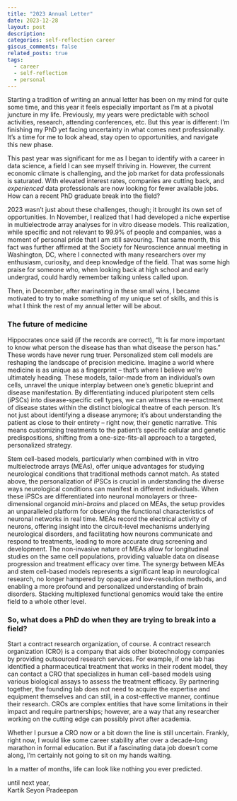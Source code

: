 ```yaml
---
title: "2023 Annual Letter"
date: 2023-12-28
layout: post
description:
categories: self-reflection career
giscus_comments: false
related_posts: true
tags:
  - career
  - self-reflection
  - personal
---
```


Starting a tradition of writing an annual letter has been on my mind for quite some time, and this year it feels especially important as I’m at a pivotal juncture in my life. Previously, my years were predictable with school activities, research, attending conferences, etc. But this year is different: I’m finishing my PhD yet facing uncertainty in what comes next professionally. It’s a time for me to look ahead, stay open to opportunities, and navigate this new phase.

This past year was significant for me as I began to identify with a career in data science, a field I can see myself thriving in. However, the current economic climate is challenging, and the job market for data professionals is saturated. With elevated interest rates, companies are cutting back, and *experienced* data professionals are now looking for fewer available jobs. How can a recent PhD graduate break into the field?

2023 wasn’t just about these challenges, though; it brought its own set of opportunities. In November, I realized that I had developed a niche expertise in multielectrode array analyses for in vitro disease models. This realization, while specific and not relevant to 99.9% of people and companies, was a moment of personal pride that I am still savouring. That same month, this fact was further affirmed at the Society for Neuroscience annual meeting in Washington, DC, where I connected with many researchers over my enthusiasm, curiosity, and deep knowledge of the field. That was some high praise for someone who, when looking back at high school and early undergrad, could hardly remember talking unless called upon.

Then, in December, after marinating in these small wins, I became motivated to try to make something of my unique set of skills, and this is what I think the rest of my annual letter will be about.

### The future of medicine
Hippocrates once said (if the records are correct), “It is far more important to know what person the disease has than what disease the person has.” These words have never rung truer. Personalized stem cell models are reshaping the landscape of precision medicine. Imagine a world where medicine is as unique as a fingerprint – that’s where I believe we’re ultimately heading. These models, tailor-made from an individual’s own cells, unravel the unique interplay between one’s genetic blueprint and disease manifestation. By differentiating induced pluripotent stem cells (iPSCs) into disease-specific cell types, we can witness the re-enactment of disease states within the distinct biological theatre of each person. It’s not just about identifying a disease anymore; it’s about understanding the patient as close to their entirety – right now, their genetic narrative. This means customizing treatments to the patient’s specific cellular and genetic predispositions, shifting from a one-size-fits-all approach to a targeted, personalized strategy.

Stem cell-based models, particularly when combined with in vitro multielectrode arrays (MEAs), offer unique advantages for studying neurological conditions that traditional methods cannot match. As stated above, the personalization of iPSCs is crucial in understanding the diverse ways neurological conditions can manifest in different individuals. When these iPSCs are differentiated into neuronal monolayers or three-dimensional organoid *mini-brains* and placed on MEAs, the setup provides an unparalleled platform for observing the functional characteristics of neuronal networks in real time. MEAs record the electrical activity of neurons, offering insight into the circuit-level mechanisms underlying neurological disorders, and facilitating how neurons communicate and respond to treatments, leading to more accurate drug screening and development. The non-invasive nature of MEAs allow for longitudinal studies on the same cell populations, providing valuable data on disease progression and treatment efficacy over time. The synergy between MEAs and stem cell-based models represents a significant leap in neurological research, no longer hampered by opaque and low-resolution methods, and enabling a more profound and personalized understanding of brain disorders. Stacking multiplexed functional genomics would take the entire field to a whole other level.

### So, what does a PhD do when they are trying to break into a field?

Start a contract research organization, of course. A contract research organization (CRO) is a company that aids other biotechnology companies by providing outsourced research services. For example, if one lab has identified a pharmaceutical treatment that works in their rodent model, they can contact a CRO that specializes in human cell-based models using various biological assays to assess the treatment efficacy. By partnering together, the founding lab does not need to acquire the expertise and equipment themselves and can still, in a cost-effective manner, continue their research. CROs are complex entities that have some limitations in their impact and require partnerships; however, are a way that any researcher working on the cutting edge can possibly pivot after academia.

Whether I pursue a CRO now or a bit down the line is still uncertain. Frankly, right now, I would like some career stability after over a decade-long marathon in formal education. But if a fascinating data job doesn’t come along, I’m certainly not going to sit on my hands waiting. 

In a matter of months, life can look like nothing you ever predicted.

until next year,\
Kartik Seyon Pradeepan
